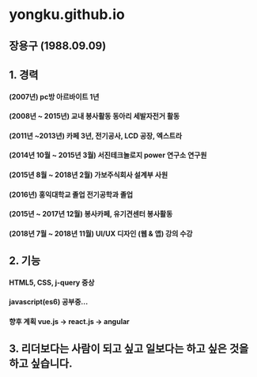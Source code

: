 # yongku.github.io
## 장용구 (1988.09.09)
## 1. 경력
#### (2007년) pc방 아르바이트 1년
#### (2008년 ~ 2015년) 교내 봉사활동 동아리 세발자전거 활동
#### (2011년 ~2013년) 카페 3년, 전기공사, LCD 공장, 엑스트라
#### (2014년 10월 ~ 2015년 3월) 서진테크놀로지 power 연구소 연구원 
#### (2015년 8월 ~ 2018년 2월) 가보주식회사 설계부 사원
#### (2016년) 홍익대학교 졸업 전기공학과 졸업
#### (2015년 ~ 2017년 12월) 봉사카페, 유기견센터 봉사활동
#### (2018년 7월 ~ 2018년 11월) UI/UX 디자인 (웹 & 앱) 강의 수강

## 2. 기능
#### HTML5, CSS, j-query 중상
#### javascript(es6) 공부중...
#### 향후 계획 vue.js -> react.js -> angular

## 3. 리더보다는 사람이 되고 싶고 일보다는 하고 싶은 것을 하고 싶습니다.


